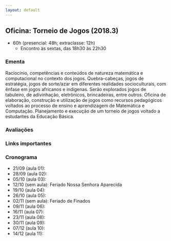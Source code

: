 ```yaml
---
layout: default
---
```


## Oficina: Torneio de Jogos (2018.3)
+ 60h (presencial: 48h; extraclasse: 12h)
  + Encontro às sextas, das 18h30 às 22h30

### Ementa
Raciocínio, competências e conteúdos de natureza matemática e computacional no contexto dos jogos. Quebra-cabeças, jogos de estratégia, jogos de sorte/azar em diferentes realidades socioculturais, com ênfase em jogos africanos e indígenas. Serão explorados jogos de tabuleiro, de adivinhação, eletrônicos, brincadeiras, entre outros. Oficina de elaboração, construção e utilização de jogos como recursos pedagógicos voltados ao processo de ensino e aprendizagem de Matemática e Computação. Planejamento e execução de um torneio de jogos voltado a estudantes da Educação Básica.

### Avaliações


### Links importantes


### Cronograma
+ 21/09 (aula 01): 
+ 28/09 (aula 02): 
+ 05/10 (aula 03): 
+ 12/10 (sem aula): Feriado Nossa Senhora Aparecida
+ 19/10 (aula 04): 
+ 26/10 (aula 05): 
+ 02/11 (sem aula): Feriado de Finados
+ 09/11 (aula 06): 
+ 16/11 (aula 07): 
+ 23/11 (aula 08): 
+ 30/11 (aula 09): 
+ 07/12 (aula 10): 
+ 14/12 (aula 11): 
